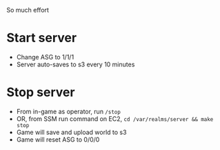 So much effort

# Start server

- Change ASG to 1/1/1
- Server auto-saves to s3 every 10 minutes

# Stop server

- From in-game as operator, run `/stop`
- OR, from SSM run command on EC2, `cd /var/realms/server && make stop`
- Game will save and upload world to s3
- Game will reset ASG to 0/0/0
